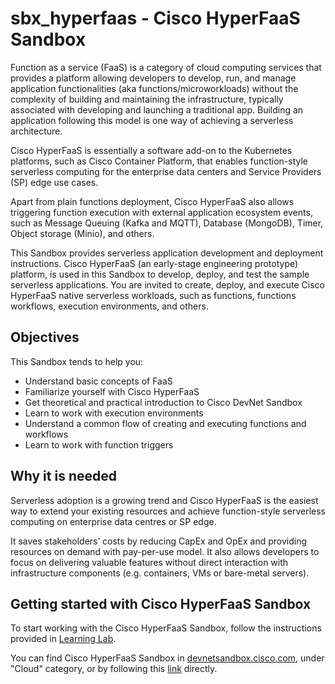 # sbx_hyperfaas - Cisco HyperFaaS Sandbox

Function as a service (FaaS) is a category of cloud computing services that provides a platform allowing developers to develop, run, and manage application functionalities (aka functions/microworkloads) without the complexity of building and maintaining the infrastructure, typically associated with developing and launching a traditional app. Building an application following this model is one way of achieving a serverless architecture.

Cisco HyperFaaS is essentially a software add-on to the Kubernetes platforms, such as Cisco Container Platform, that enables function-style serverless computing for the enterprise data centers and Service Providers (SP) edge use cases.

Apart from plain functions deployment, Cisco HyperFaaS also allows triggering function execution with external application ecosystem events, such as Message Queuing (Kafka and MQTT), Database (MongoDB), Timer, Object storage (Minio), and others.

This Sandbox provides serverless application development and deployment instructions. Cisco HyperFaaS (an early-stage engineering prototype) platform, is used in this Sandbox to develop, deploy, and test the sample serverless applications. You are invited to create, deploy, and execute Cisco HyperFaaS native serverless workloads, such as functions, functions workflows, execution environments, and others.

## Objectives

This Sandbox tends to help you:

- Understand basic concepts of FaaS
- Familiarize yourself with Cisco HyperFaaS
- Get theoretical and practical introduction to Cisco DevNet Sandbox
- Learn to work with execution environments
- Understand a common flow of creating and executing functions and workflows
- Learn to work with function triggers

## Why it is needed

Serverless adoption is a growing trend and Cisco HyperFaaS is the easiest way to extend your existing resources and achieve function-style serverless computing on enterprise data centres or SP edge.

It saves stakeholders’ costs by reducing CapEx and OpEx and providing resources on demand with pay-per-use model. It also allows developers to focus on delivering valuable features without direct interaction with infrastructure components (e.g. containers, VMs or bare-metal servers).

## Getting started with Cisco HyperFaaS Sandbox

To start working with the Cisco HyperFaaS Sandbox, follow the instructions provided in [Learning Lab](http://learninglabs.cisco.com/).

You can find Cisco HyperFaaS Sandbox in [devnetsandbox.cisco.com](https://devnetsandbox.cisco.com), under "Cloud" category, or by following this [link](https://devnetsandbox.cisco.com/RM/Diagram/Index/7c47d2ef-5636-4d34-9888-042291fdef55?diagramType=Topology) directly.
